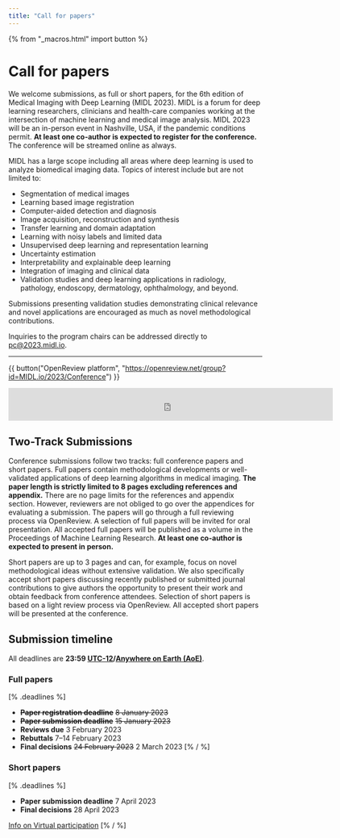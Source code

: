 ```yaml
---
title: "Call for papers"
---
```

{% from "_macros.html" import button %}
# Call for papers

We welcome submissions, as full or short papers, for the 6th edition of Medical Imaging with Deep Learning (MIDL 2023). MIDL is a forum for deep learning researchers, clinicians and health-care companies working at the intersection of machine learning and medical image analysis. MIDL 2023 will be an in-person event in Nashville, USA, if the pandemic conditions permit. **At least one co-author is expected to register for the conference.** The conference will be streamed online as always.

MIDL has a large scope including all areas where deep learning is used to analyze biomedical imaging data. Topics of interest include but are not limited to: 

* Segmentation of medical images
* Learning based image registration
* Computer-aided detection and diagnosis
* Image acquisition, reconstruction and synthesis
* Transfer learning and domain adaptation 
* Learning with noisy labels and limited data
* Unsupervised deep learning and representation learning
* Uncertainty estimation 
* Interpretability and explainable deep learning
* Integration of imaging and clinical data
* Validation studies and deep learning applications in radiology, pathology, endoscopy, dermatology, ophthalmology, and beyond.

Submissions presenting validation studies demonstrating clinical relevance and novel applications are encouraged as much as novel methodological contributions. 

Inquiries to the program chairs can be addressed directly to [pc@2023.midl.io](mailto:pc@2023.midl.io).

---

{{ button("OpenReview platform", "https://openreview.net/group?id=MIDL.io/2023/Conference") }}

<center><iframe src="https://free.timeanddate.com/countdown/i8o6jz52/n3399/cf11/cm0/cu4/ct5/cs1/ca2/co1/cr0/ss0/cac000/cpc000/pcfff/tcfff/fs100/szw576/szh243/tatMIDL%202023%20submission%20deadline/tac000/tptMIDL%202023%20submission%20deadline/tpc000/iso2023-01-15T23:59:59/pd2" allowtransparency="true" frameborder="0" width="644" height="65"></iframe></center>

## Two-Track Submissions

Conference submissions follow two tracks: full conference papers and short papers.
Full papers contain methodological developments or well-validated applications of deep learning algorithms in medical imaging. **The paper length is strictly limited to 8 pages excluding references and appendix.** There are no page limits for the references and appendix section. However, reviewers are not obliged to go over the appendices for evaluating a submission. The papers will go through a full reviewing process via OpenReview. A selection of full papers will be invited for oral presentation. All accepted full papers will be published as a volume in the Proceedings of Machine Learning Research. **At least one co-author is expected to present in person.**

Short papers are up to 3 pages and can, for example, focus on novel methodological ideas without extensive validation. We also specifically accept short papers discussing recently published or submitted journal contributions to give authors the opportunity to present their work and obtain feedback from conference attendees. Selection of short papers is based on a light review process via OpenReview. All accepted short papers will be presented at the conference.


## Submission timeline
All deadlines are **23:59 [UTC-12](https://www.timeanddate.com/time/zones/aoe)/[Anywhere on Earth (AoE)](https://en.wikipedia.org/wiki/Anywhere_on_Earth)**.
### Full papers
[% .deadlines %]
* **<s>Paper registration deadline</s>** <s>8 January 2023</s>
* **<s>Paper submission deadline</s>** <s>15 January 2023</s>
* **Reviews due** 3 February 2023
* **Rebuttals** 7&ndash;14 February 2023
* **Final decisions** <s>24 February 2023</s> 2 March 2023
[% / %]

### Short papers
[% .deadlines %]
* **Paper submission deadline** 7 April 2023
* **Final decisions** 28 April 2023

[Info on Virtual participation](/virtual_participation.html)
[% / %]
